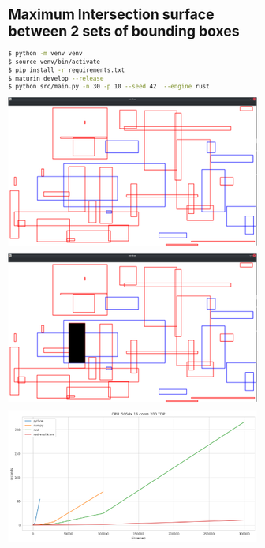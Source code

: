 # Maximum Intersection surface between 2 sets of bounding boxes
```bash
$ python -m venv venv  
$ source venv/bin/activate  
$ pip install -r requirements.txt  
$ maturin develop --release  
$ python src/main.py -n 30 -p 10 --seed 42  --engine rust
```

<p align="center">
  <img src="image/image1.png" />
</p>

<p align="center">
  <img src="image/image2.png" />
</p>

<p align="center">
  <img src="image/benchmark.png" />
</p>